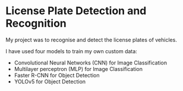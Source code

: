 # License Plate Detection and Recognition 
My project was to recognise and detect the license plates of vehicles.

I have used four models to train my own custom data:
- Convolutional Neural Networks (CNN) for Image Classification 
- Multilayer perceptron (MLP) for Image Classification
- Faster R-CNN for Object Detection
- YOLOv5 for Object Detection
